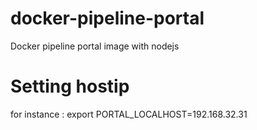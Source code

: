 # docker-pipeline-portal
Docker pipeline portal image with nodejs

# Setting hostip
for instance : export PORTAL_LOCALHOST=192.168.32.31  

